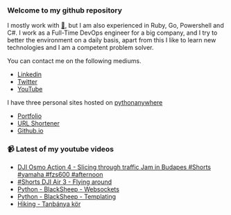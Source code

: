 ### Welcome to my github repository

I mostly work with [:snake:](https://www.python.org/), but I am also experienced in Ruby, Go, Powershell and C#. I work as a Full-Time DevOps engineer for a big company, and I try to better the environment on a daily basis, apart from this I like to learn new technologies and I am a competent problem solver.

You can contact me on the following mediums.
- [Linkedin](https://www.linkedin.com/in/r3ap3rpy)
- [Twitter](https://twitter.com/r3ap3rpy)
- [YouTube](https://www.youtube.com/channel/UC1qkMXH8d2I9DDAtBSeEHqg)

I have three personal sites hosted on [pythonanywhere](https://www.pythonanywhere.com/)
- [Portfolio](http://r3ap3rpy.pythonanywhere.com/)
- [URL Shortener](http://shortenpy.pythonanywhere.com/)
- [Github.io](https://r3ap3rpy.github.io/)

### :video_camera: Latest of my youtube videos
<!-- YOUTUBE:START -->
- [DJI Osmo Action 4 - Slicing through traffic Jam in Budapes #Shorts #yamaha #fzs600 #afternoon](https://www.youtube.com/watch?v=E6h8wQaPdOk)
- [#Shorts  DJI Air 3 - Flying around](https://www.youtube.com/watch?v=CN2-bvFkHCE)
- [Python - BlackSheep - Websockets](https://www.youtube.com/watch?v=NW4KMaPWP9g)
- [Python - BlackSheep - Templating](https://www.youtube.com/watch?v=rzxFeK5XCXw)
- [Hiking - Tanbánya kör](https://www.youtube.com/watch?v=v0rh8WXFs0w)
<!-- YOUTUBE:END -->

